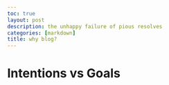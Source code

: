 ```yaml
---
toc: true
layout: post
description: the unhappy failure of pious resolves 
categories: [markdown]
title: why blog?
---
```

# Intentions vs Goals